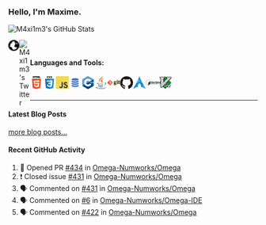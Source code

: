 ### Hello, I'm Maxime.

<img alt="M4xi1m3's GitHub Stats" src="https://github-readme-stats.vercel.app/api?username=M4xi1m3&hide_border=true&count_private=true&show_icons=true&theme=dark" />

[<img align="left" alt="m4xi1m3.github.io" width="22px" src="https://raw.githubusercontent.com/iconic/open-iconic/master/svg/globe.svg" />][website]
[<img align="left" alt="M4xi1m3's Twitter" width="22px" src="https://cdn.jsdelivr.net/npm/simple-icons@v3/icons/twitter.svg" />][twitter]

<br />

#### Languages and Tools:

<img align="left" alt="HTML5" width="26px" src="https://raw.githubusercontent.com/github/explore/5b158a2b0003dc81f29b5632320c7992a67a5f39/topics/html/html.png" />
<img align="left" alt="CSS3" width="26px" src="https://raw.githubusercontent.com/github/explore/5b158a2b0003dc81f29b5632320c7992a67a5f39/topics/css/css.png" />
<img align="left" alt="JavaScript" width="26px" src="https://raw.githubusercontent.com/github/explore/5b158a2b0003dc81f29b5632320c7992a67a5f39/topics/javascript/javascript.png" />
<img align="left" alt="SQL" width="26px" src="https://raw.githubusercontent.com/github/explore/5b158a2b0003dc81f29b5632320c7992a67a5f39/topics/sql/sql.png" />
<img align="left" alt="C++" width="26px" src="https://raw.githubusercontent.com/github/explore/78df643247d429f6cc873026c0622819ad797942/topics/cpp/cpp.png" />
<img align="left" alt="Java" width="26px" src="https://raw.githubusercontent.com/github/explore/78df643247d429f6cc873026c0622819ad797942/topics/java/java.png" />
<img align="left" alt="Git" width="26px" src="https://raw.githubusercontent.com/github/explore/5b158a2b0003dc81f29b5632320c7992a67a5f39/topics/git/git.png" />
<img align="left" alt="GitHub" width="26px" src="https://raw.githubusercontent.com/github/explore/78df643247d429f6cc873026c0622819ad797942/topics/github/github.png" />

<img align="left" alt="Archlinux" width="26px" src="https://raw.githubusercontent.com/github/explore/5b158a2b0003dc81f29b5632320c7992a67a5f39/topics/archlinux/archlinux.png" />
<img align="left" alt="Bash" width="26px" src="https://raw.githubusercontent.com/github/explore/5b158a2b0003dc81f29b5632320c7992a67a5f39/topics/bash/bash.png" />
<img align="left" alt="Vim" width="26px" src="https://raw.githubusercontent.com/github/explore/5b158a2b0003dc81f29b5632320c7992a67a5f39/topics/vim/vim.png" />

<br />
<br />

---

#### Latest Blog Posts

<!-- BLOG-POST-LIST:START -->
<!-- BLOG-POST-LIST:END -->

[more blog posts...][website]

#### Recent GitHub Activity
  
<!--START_SECTION:activity-->
1. 💪 Opened PR [#434](https://github.com/Omega-Numworks/Omega/pull/434) in [Omega-Numworks/Omega](https://github.com/Omega-Numworks/Omega)
2. ❗️ Closed issue [#431](https://github.com/Omega-Numworks/Omega/issues/431) in [Omega-Numworks/Omega](https://github.com/Omega-Numworks/Omega)
3. 🗣 Commented on [#431](https://github.com/Omega-Numworks/Omega/issues/431) in [Omega-Numworks/Omega](https://github.com/Omega-Numworks/Omega)
4. 🗣 Commented on [#6](https://github.com/Omega-Numworks/Omega-IDE/issues/6) in [Omega-Numworks/Omega-IDE](https://github.com/Omega-Numworks/Omega-IDE)
5. 🗣 Commented on [#422](https://github.com/Omega-Numworks/Omega/issues/422) in [Omega-Numworks/Omega](https://github.com/Omega-Numworks/Omega)
<!--END_SECTION:activity-->

[website]: https://m4xi1m3.github.io/
[twitter]: https://twitter.com/M4xi1m3

